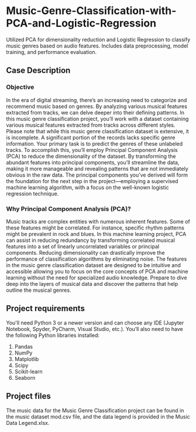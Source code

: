 # Music-Genre-Classification-with-PCA-and-Logistic-Regression
Utilized PCA for dimensionality reduction and Logistic Regression to classify music genres based on audio features. Includes data preprocessing, model training, and performance evaluation.

## Case Description
### Objective
In the era of digital streaming, there’s an increasing need to categorize and recommend music based on genres. By analyzing various musical features extracted from tracks, we can delve deeper into their defining patterns. In this music genre classification project, you’ll work with a dataset containing various musical features extracted from tracks across different styles.
Please note that while this music genre classification dataset is extensive, it is incomplete. A significant portion of the records lacks specific genre information. Your primary task is to predict the genres of these unlabeled tracks. To accomplish this, you’ll employ Principal Component Analysis (PCA) to reduce the dimensionality of the dataset. By transforming the abundant features into principal components, you’ll streamline the data, making it more manageable and revealing patterns that are not immediately obvious in the raw data. The principal components you’ve derived will form the foundation for the next step in the project—employing a supervised machine learning algorithm, with a focus on the well-known logistic regression technique.

### Why Principal Component Analysis (PCA)?
Music tracks are complex entities with numerous inherent features. Some of these features might be correlated. For instance, specific rhythm patterns might be prevalent in rock and blues. In this machine learning project, PCA can assist in reducing redundancy by transforming correlated musical features into a set of linearly uncorrelated variables or principal components. Reducing dimensionality can drastically improve the performance of classification algorithms by eliminating noise. The features in the music genre classification dataset are designed to be intuitive and accessible allowing you to focus on the core concepts of PCA and machine learning without the need for specialized audio knowledge.
Prepare to dive deep into the layers of musical data and discover the patterns that help outline the musical genres.


## Project requirements
You'll need Python 3 or a newer version and can choose any IDE (Jupyter Notebook, Spyder, PyCharm, Visual Studio, etc.). You’ll also need to have the following Python libraries installed:
1. Pandas
2. NumPy
3. Matplotlib
4. Scipy
5. Scikit-learn
6. Seaborn 


## Project files
The music data for the Music Genre Classification project can be found in the music dataset mod.csv file, and the data legend is provided in the Music Data Legend.xlsx.

